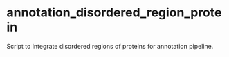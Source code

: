 # annotation_disordered_region_protein
Script to integrate disordered regions of proteins for annotation pipeline.
